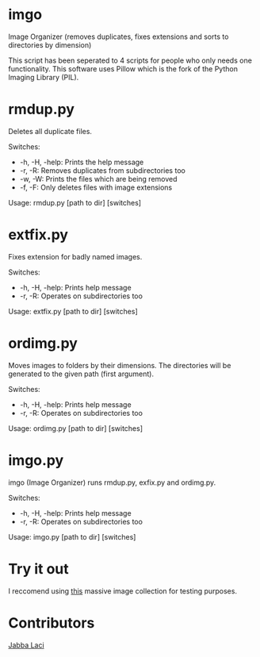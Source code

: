 imgo
====

Image Organizer (removes duplicates, fixes extensions and sorts to directories by dimension)

This script has been seperated to 4 scripts for people who only needs one functionality. This software uses Pillow which is the fork of the Python Imaging Library (PIL).


rmdup.py
====

Deletes all duplicate files.

Switches:

+ -h, -H, -help: Prints the help message
+ -r, -R: Removes duplicates from subdirectories too
+ -w, -W: Prints the files which are being removed
+ -f, -F: Only deletes files with image extensions


Usage:
rmdup.py [path to dir] [switches]


extfix.py
====

Fixes extension for badly named images.

Switches:
+ -h, -H, -help: Prints help message
+ -r, -R: Operates on subdirectories too

Usage:
extfix.py [path to dir] [switches]


ordimg.py
====

Moves images to folders by their dimensions. The directories will be generated to the given path (first argument).

Switches:
+ -h, -H, -help: Prints help message
+ -r, -R: Operates on subdirectories too

Usage:
ordimg.py [path to dir] [switches]


imgo.py
====

imgo (Image Organizer)
runs rmdup.py, exfix.py and ordimg.py.

Switches:
+ -h, -H, -help: Prints help message
+ -r, -R: Operates on subdirectories too

Usage:
imgo.py [path to dir] [switches]

Try it out
====

I reccomend using [this](http://www.reddit.com/r/pcmasterrace/comments/21xa6w/a_torrent_version_of_the_over_52000_wallpapers/) massive image collection for testing purposes.

Contributors
====

[Jabba Laci](https://github.com/jabbalaci)
